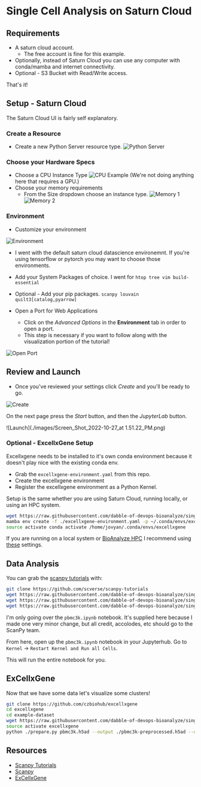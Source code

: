 # Single Cell Analysis on Saturn Cloud

## Requirements

* A saturn cloud account. 
    * The free account is fine for this example.
* Optionally, instead of Saturn Cloud you can use any computer with conda/mamba and internet connectivity.
* Optional - S3 Bucket with Read/Write access.

That's it!

## Setup - Saturn Cloud

The Saturn Cloud UI is fairly self explanatory. 

### Create a Resource

* Create a new Python Server resource type.
![Python Server](./images/Screen_Shot_2022-10-27_at_1.47.08_PM.png)

### Choose your Hardware Specs

* Choose a CPU Instance Type
 ![CPU Example](./images/Screen_Shot_2022-10-27_at_1.37.26_PM.png)
   (We're not doing anything here that requires a GPU.)
* Choose your memory requirements
  * From the Size dropdown choose an instance type.
![Memory 1](./images/Screen_Shot_2022-10-27_at_1.47.47_PM.png)
![Memory 2](./images/Screen_Shot_2022-10-27_at_1.47.59_PM.png)

### Environment

* Customize your environment

![Environment](images/Screen_Shot_2022-10-27_at_1.38.20_PM.png)

  * I went with the default saturn cloud datascience environemnt. If you're using tensorflow or pytorch you may want to choose those environments.
* Add your System Packages of choice. I went for `htop tree vim build-essential`
* Optional - Add your pip packages. `scanpy louvain quilt3[catalog,pyarrow]`

* Open a Port for Web Applications
    * Click on the *Advanced Options* in the **Environment** tab in order to open a port.
    * This step is necessary if you want to follow along with the visualization portion of the tutorial!
  
![Open Port](./images/Screen_Shot_2022-10-27_at_1.38.31_PM.png)

## Review and Launch

* Once you've reviewed your settings click *Create* and you'll be ready to go.

![Create](./images/Screen_Shot_2022-10-27_at_1.49.54_PM.png)

On the next page press the *Start* button, and then the *JupyterLab* button.

![Launch](./images/Screen_Shot_2022-10-27_at 1.51.22_PM.png)

### Optional - ExcellxGene Setup

Excellxgene needs to be installed to it's own conda environment because it doesn't play nice with the existing conda env.

* Grab the `excellxgene-environment.yaml` from this repo.
* Create the excellxgene environment
* Register the excellxgene environment as a Python Kernel.

Setup is the same whether you are using Saturn Cloud, running locally, or using an HPC system.

```bash
wget https://raw.githubusercontent.com/dabble-of-devops-bioanalyze/single-cell-saturn-cloud/main/excellxgene-environment.yaml
mamba env create -f ./excellxgene-environment.yaml -p ~/.conda/envs/excellxgene
source activate conda activate /home/jovyan/.conda/envs/excellxgene
```

If you are running on a local system or [BioAnalyze HPC](https://hpc.bioanalyze.io) I recommend using [these](https://hpc.bioanalyze.io/software/install-software.html) settings.

## Data Analysis

You can grab the [scanpy tutorials](https://github.com/scverse/scanpy-tutorials) with:

```bash
git clone https://github.com/scverse/scanpy-tutorials
wget https://raw.githubusercontent.com/dabble-of-devops-bioanalyze/single-cell-saturn-cloud/main/excellxgene-environment.yaml
wget https://raw.githubusercontent.com/dabble-of-devops-bioanalyze/single-cell-saturn-cloud/main/prepare.py
wget https://raw.githubusercontent.com/dabble-of-devops-bioanalyze/single-cell-saturn-cloud/main/pbmc3k.ipynb
```

I'm only going over the `pbmc3k.ipynb` notebook. It's supplied here because I made one very minor change, but all credit, accolodes, etc should go to the ScanPy team.

From here, open up the `pbmc3k.ipynb` notebook in your Jupyterhub. Go to `Kernel` -> `Restart Kernel and Run all Cells`.

This will run the entire notebook for you.

## ExCellxGene

Now that we have some data let's visualize some clusters!

```bash
git clone https://github.com/czbiohub/excellxgene
cd excellxgene
cd example-dataset 
wget https://raw.githubusercontent.com/dabble-of-devops-bioanalyze/single-cell-saturn-cloud/main/prepare.py
source activate excellxgene
python ./prepare.py pbmc3k.h5ad --output ./pbmc3k-preprocessed.h5ad --overwrite

```

## Resources
* [Scanpy Tutorials](https://github.com/scverse/scanpy-tutorials)
* [Scanpy](https://scanpy.readthedocs.io/)
* [ExCellxGene](https://github.com/czbiohub/excellxgene)
